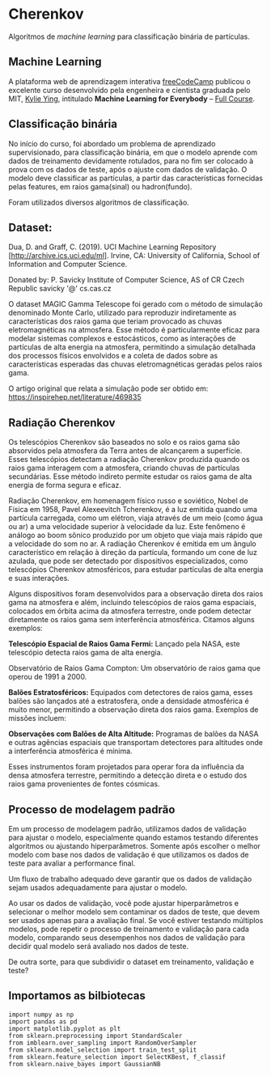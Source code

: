 # Cherenkov
Algoritmos de *machine learning* para classificação binária de partículas.

## Machine Learning
A plataforma web de aprendizagem interativa [freeCodeCamp](https://www.freecodecamp.org/) publicou o excelente curso desenvolvido pela engenheira e cientista graduada pelo MIT, [Kylie Ying](https://www.kylieying.com/), intitulado **Machine Learning for Everybody** – [Full Course](https://www.youtube.com/watch?v=i_LwzRVP7bg). 

## Classificação binária
No início do curso, foi abordado um problema de aprendizado supervisionado, para classificação binária, em que o modelo aprende com dados de treinamento devidamente rotulados, para no fim ser colocado à prova com os dados de teste, após o ajuste com dados de validação. O modelo deve classificar as partículas, a partir das características fornecidas pelas features, em raios gama(sinal) ou hadron(fundo).

Foram utilizados diversos algoritmos de classificação.

## Dataset:
Dua, D. and Graff, C. (2019). UCI Machine Learning Repository [http://archive.ics.uci.edu/ml]. Irvine, CA: University of California, School of Information and Computer Science.

Donated by:
P. Savicky
Institute of Computer Science, AS of CR
Czech Republic
savicky '@' cs.cas.cz

O dataset MAGIC Gamma Telescope foi gerado com o método de simulação denominado Monte Carlo, utilizado para reproduzir indiretamente as características dos raios gama que teriam provocado as chuvas eletromagnéticas na atmosfera. Esse método é particularmente eficaz para modelar sistemas complexos e estocásticos, como as interações de partículas de alta energia na atmosfera, permitindo a simulação detalhada dos processos físicos envolvidos e a coleta de dados sobre as características esperadas das chuvas eletromagnéticas geradas pelos raios gama.

O artigo original que relata a simulação pode ser obtido em: https://inspirehep.net/literature/469835

## Radiação Cherenkov
Os telescópios Cherenkov são baseados no solo e os raios gama são absorvidos pela atmosfera da Terra antes de alcançarem a superfície. Esses telescópios detectam a radiação Cherenkov produzida quando os raios gama interagem com a atmosfera, criando chuvas de partículas secundárias. Esse método indireto permite estudar os raios gama de alta energia de forma segura e eficaz.

Radiação Cherenkov, em homenagem físico russo e soviético, Nobel de Física em 1958, Pavel Alexeevitch Tcherenkov, é a luz emitida quando uma partícula carregada, como um elétron, viaja através de um meio (como água ou ar) a uma velocidade superior à velocidade da luz. Este fenômeno é análogo ao boom sônico produzido por um objeto que viaja mais rápido que a velocidade do som no ar. A radiação Cherenkov é emitida em um ângulo característico em relação à direção da partícula, formando um cone de luz azulada, que pode ser detectado por dispositivos especializados, como telescópios Cherenkov atmosféricos, para estudar partículas de alta energia e suas interações.

Alguns dispositivos foram desenvolvidos para a observação direta dos raios gama na atmosfera e além, incluindo telescópios de raios gama espaciais, colocados em órbita acima da atmosfera terrestre, onde podem detectar diretamente os raios gama sem interferência atmosférica. Citamos alguns exemplos:

**Telescópio Espacial de Raios Gama Fermi:** Lançado pela NASA, este telescópio detecta raios gama de alta energia.

Observatório de Raios Gama Compton: Um observatório de raios gama que operou de 1991 a 2000.

**Balões Estratosféricos:** Equipados com detectores de raios gama, esses balões são lançados até a estratosfera, onde a densidade atmosférica é muito menor, permitindo a observação direta dos raios gama. Exemplos de missões incluem:

**Observações com Balões de Alta Altitude:** Programas de balões da NASA e outras agências espaciais que transportam detectores para altitudes onde a interferência atmosférica é mínima.

Esses instrumentos foram projetados para operar fora da influência da densa atmosfera terrestre, permitindo a detecção direta e o estudo dos raios gama provenientes de fontes cósmicas.

## Processo de modelagem padrão
Em um processo de modelagem padrão, utilizamos dados de validação para ajustar o modelo, especialmente quando estamos testando diferentes algoritmos ou ajustando hiperparâmetros. Somente após escolher o melhor modelo com base nos dados de validação é que utilizamos os dados de teste para avaliar a performance final.

Um fluxo de trabalho adequado deve garantir que os dados de validação sejam usados adequadamente para ajustar o modelo.

Ao usar os dados de validação, você pode ajustar hiperparâmetros e selecionar o melhor modelo sem contaminar os dados de teste, que devem ser usados apenas para a avaliação final. Se você estiver testando múltiplos modelos, pode repetir o processo de treinamento e validação para cada modelo, comparando seus desempenhos nos dados de validação para decidir qual modelo será avaliado nos dados de teste.

De outra sorte, para que subdividir o dataset em treinamento, validação e teste?

## Importamos as bilbiotecas

```
import numpy as np
import pandas as pd
import matplotlib.pyplot as plt
from sklearn.preprocessing import StandardScaler
from imblearn.over_sampling import RandomOverSampler
from sklearn.model_selection import train_test_split
from sklearn.feature_selection import SelectKBest, f_classif
from sklearn.naive_bayes import GaussianNB


